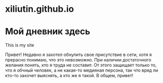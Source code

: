 # xiliutin.github.io
# Мой дневник здесь
This is my site

Привет! Недавно я захотел обнулить свое присутствие в сети, хотя я прерасно понимаю, что это невозможно. При наличии достаточного желания понять, кто я труда не составит. От этого защищает только то, что я обчный человек, а не какая-то медияная персона, так что вряд ли кто-то захочет выяснять, а кто же я такой.
В общем, привет!
